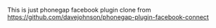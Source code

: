 This is just phonegap facebook plugin clone from https://github.com/davejohnson/phonegap-plugin-facebook-connect